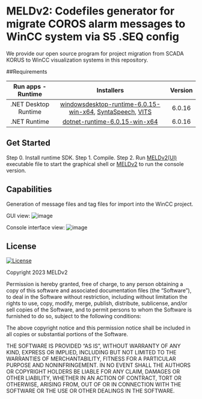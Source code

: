 # MELDv2: Codefiles generator for migrate COROS alarm messages to WinCC system via S5 .SEQ config


We provide our open source program for project migration from SCADA KORUS to WinCC visualization systems in this repository.

##Requirements

|            Run apps - Runtime           |   Installers   | Version |
|:--------------------------:|:-------------------------------:|:------:|
|       .NET Desktop Runtime      | [windowsdesktop-runtime-6.0.15-win-x64](https://dotnet.microsoft.com/en-us/download/dotnet/6.0), [SyntaSpeech](), [VITS]() |  6.0.16   |
|      .NET Runtime     |         [dotnet-runtime-6.0.15-win-x64](https://dotnet.microsoft.com/en-us/download/dotnet/6.0)         |  6.0.16   |

## Get Started

Step 0. Install runtime SDK.
Step 1. Compile.
Step 2. Run [MELDv2(UI)]() executable file to start the graphical shell
or [MELDv2]() to run the console version.




## Capabilities

Generation of message files and tag files for import into the WinCC project.

GUI view:
![image](https://user-images.githubusercontent.com/26198117/235439856-4e7de670-c057-4a88-b332-912ffebd2a25.png)

Console interface view:
![image](https://user-images.githubusercontent.com/26198117/235439954-a36df694-aae6-4e40-86ca-35c242aff04d.png)

## License

<p>
    <a href="https://github.com/tailwindlabs/heroicons/blob/master/LICENSE"><img src="https://img.shields.io/npm/l/heroicons.svg" alt="License"></a>
</p>

Copyright 2023 MELDv2

Permission is hereby granted, free of charge, to any person obtaining a copy of this software and associated documentation files (the “Software”), to deal in the Software without restriction, including without limitation the rights to use, copy, modify, merge, publish, distribute, sublicense, and/or sell copies of the Software, and to permit persons to whom the Software is furnished to do so, subject to the following conditions:

The above copyright notice and this permission notice shall be included in all copies or substantial portions of the Software.

THE SOFTWARE IS PROVIDED “AS IS”, WITHOUT WARRANTY OF ANY KIND, EXPRESS OR IMPLIED, INCLUDING BUT NOT LIMITED TO THE WARRANTIES OF MERCHANTABILITY, FITNESS FOR A PARTICULAR PURPOSE AND NONINFRINGEMENT. IN NO EVENT SHALL THE AUTHORS OR COPYRIGHT HOLDERS BE LIABLE FOR ANY CLAIM, DAMAGES OR OTHER LIABILITY, WHETHER IN AN ACTION OF CONTRACT, TORT OR OTHERWISE, ARISING FROM, OUT OF OR IN CONNECTION WITH THE SOFTWARE OR THE USE OR OTHER DEALINGS IN THE SOFTWARE.


